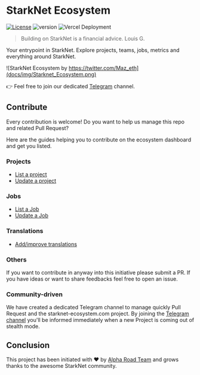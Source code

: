 # StarkNet Ecosystem
[![License](https://img.shields.io/badge/License-Apache_2.0-blue.svg)](https://opensource.org/licenses/Apache-2.0) ![version](https://img.shields.io/badge/version-2.0.0-blue) ![Vercel Deployment](https://img.shields.io/github/deployments/419Labs/starknet-ecosystem.com/production?label=vercel)

> Building on StarkNet is a financial advice.
> Louis G.

Your entrypoint in StarkNet. Explore projects, teams, jobs, metrics and everything around StarkNet.

![StarkNet Ecosystem by https://twitter.com/Maz_eth](docs/img/Starknet_Ecosystem.png)

👉 Feel free to join our dedicated [Telegram](https://t.me/starknet_ecosystem) channel.

## Contribute

Every contribution is welcome! Do you want to help us manage this repo and related Pull Request?

Here are the guides helping you to contribute on the ecosystem dashboard and get you listed.

### Projects

+ [List a project](docs/add-project.md)
+ [Update a project](docs/update-project.md)

### Jobs

+ [List a Job](docs/add-job.md)
+ [Update a Job](docs/update-job.md)

### Translations

+ [Add/improve translations](docs/translations.md)


### Others

If you want to contribute in anyway into this initiative please submit a PR. If you have ideas or want to share feedbacks feel free to open an issue.

### Community-driven

We have created a dedicated Telegram channel to manage quickly Pull Request and the starknet-ecosystem.com project.
By joining the [Telegram channel](https://t.me/starknet_ecosystem) you'll be informed immediately when a new Project is coming out of stealth mode.

## Conclusion

This project has been initiated with ❤️ by [Alpha Road Team](https://twitter.com/alpharoad_fi) and grows thanks to the awesome StarkNet community.
